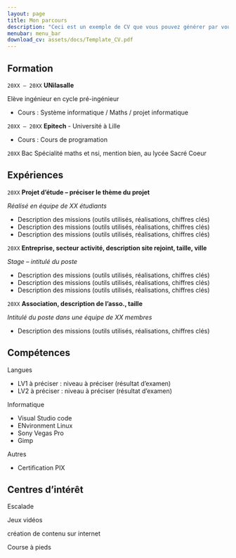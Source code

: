 ```yaml
---
layout: page
title: Mon parcours
description: "Ceci est un exemple de CV que vous pouvez générer par vous-même"
menubar: menu_bar
download_cv: assets/docs/Template_CV.pdf
---
```


## Formation 

`20XX – 20XX`
**UNilasalle**

Elève ingénieur en cycle pré-ingénieur
* Cours : Système informatique / Maths / projet informatique

`20XX – 20XX`
**Epitech** - Université à Lille
* Cours : Cours de programation

`20XX`
Bac Spécialité maths et nsi, mention bien, au lycée Sacré Coeur

## Expériences

`20XX` **Projet d’étude – préciser le thème du projet**

_Réalisé en équipe de XX étudiants_
* Description des missions (outils utilisés, réalisations, chiffres clés)
* Description des missions (outils utilisés, réalisations, chiffres clés)
* Description des missions (outils utilisés, réalisations, chiffres clés)


`20XX` **Entreprise, secteur activité, description site rejoint, taille, ville**

_Stage – intitulé du poste_
* Description des missions (outils utilisés, réalisations, chiffres clés)
* Description des missions (outils utilisés, réalisations, chiffres clés)
* Description des missions (outils utilisés, réalisations, chiffres clés)

`20XX` **Association, description de l’asso., taille**

_Intitulé du poste dans une équipe de XX membres_
* Description des missions (outils utilisés, réalisations, chiffres clés)

## Compétences

Langues
* LV1 à préciser : niveau à préciser (résultat d’examen)
* LV2 à préciser : niveau à préciser (résultat d’examen)

Informatique
* Visual Studio code
* ENvironment Linux
* Sony Vegas Pro
* Gimp

Autres
* Certification PIX

## Centres d’intérêt

Escalade

Jeux vidéos

création de contenu sur internet

Course à pieds
